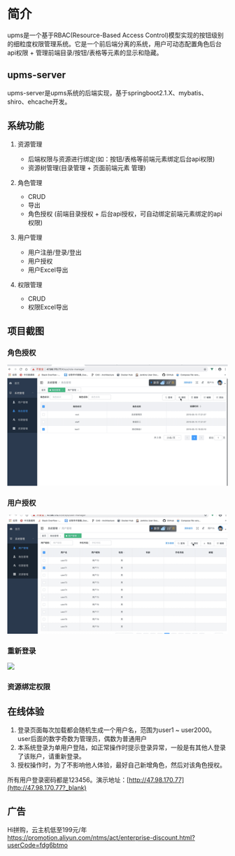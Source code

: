 # 简介

upms是一个基于RBAC(Resource-Based Access Control)模型实现的按钮级别的细粒度权限管理系统。它是一个前后端分离的系统，用户可动态配置角色后台api权限 + 管理前端目录/按钮/表格等元素的显示和隐藏。

## upms-server

upms-server是upms系统的后端实现，基于springboot2.1.X、mybatis、shiro、ehcache开发。


## 系统功能

1. 资源管理
	- 后端权限与资源进行绑定(如：按钮/表格等前端元素绑定后台api权限)
	- 资源树管理(目录管理 + 页面前端元素 管理)

2. 角色管理
	- CRUD
	- 导出
	- 角色授权 (前端目录授权 + 后台api授权，可自动绑定前端元素绑定的api权限)

3. 用户管理
	- 用户注册/登录/登出
	- 用户授权
	- 用户Excel导出

4. 权限管理
	- CRUD
	- 权限Excel导出
	
## 项目截图

### 角色授权

<img src="screenshots/grant-role.gif" />

### 用户授权

<img src="screenshots/grant-user.gif" />

### 重新登录

<img src="screenshots/relogin.gif" />

### 资源绑定权限



## 在线体验

1. 登录页面每次加载都会随机生成一个用户名，范围为user1 ~ user2000。user后面的数字奇数为管理员，偶数为普通用户
2. 本系统登录为单用户登陆，如正常操作时提示登录异常，一般是有其他人登录了该账户，请重新登录。
3. 授权操作时，为了不影响他人体验，最好自己新增角色，然后对该角色授权。

所有用户登录密码都是123456。演示地址：[http://47.98.170.77](http://47.98.170.77?_blank)

## 广告

Hi拼购，云主机低至199元/年<a href="https://www.aliyun.com/acts/hi-group-buying?userCode=fdg6btmo">https://promotion.aliyun.com/ntms/act/enterprise-discount.html?userCode=fdg6btmo</a>